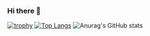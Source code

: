 ### Hi there 👋

[![trophy](https://github-profile-trophy.vercel.app/?username=wayne42&theme=tokyonight)](https://github.com/ryo-ma/github-profile-trophy)
[![Top Langs](https://github-readme-stats.vercel.app/api/top-langs/?username=wayne42&layout=compact&theme=tokyonight)](https://github.com/anuraghazra/github-readme-stats)
![Anurag's GitHub stats](https://github-readme-stats.vercel.app/api?username=wayne42&show_icons=true&theme=tokyonight)

<!--
**Wayne42/wayne42** is a ✨ _special_ ✨ repository because its `README.md` (this file) appears on your GitHub profile.

Here are some ideas to get you started:

- 🔭 I’m currently working on ...
- 🌱 I’m currently learning ...
- 👯 I’m looking to collaborate on ...
- 🤔 I’m looking for help with ...
- 💬 Ask me about ...
- 📫 How to reach me: ...
- 😄 Pronouns: ...
- ⚡ Fun fact: ...
-->
